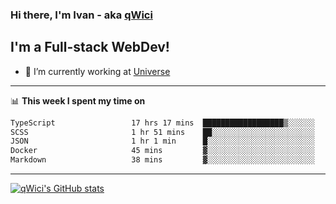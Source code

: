 ### Hi there, I'm Ivan - aka [qWici][website]

## I'm a Full-stack WebDev!
- 🔭 I’m currently working at [Universe][universe]

---

📊 **This week I spent my time on**
<!--START_SECTION:waka-->

```txt
TypeScript                 17 hrs 17 mins  ██████████████████▒░░░░░░   73.97 %
SCSS                       1 hr 51 mins    ██░░░░░░░░░░░░░░░░░░░░░░░   07.94 %
JSON                       1 hr 1 min      █░░░░░░░░░░░░░░░░░░░░░░░░   04.37 %
Docker                     45 mins         ▓░░░░░░░░░░░░░░░░░░░░░░░░   03.25 %
Markdown                   38 mins         ▓░░░░░░░░░░░░░░░░░░░░░░░░   02.77 %
```

<!--END_SECTION:waka-->

---

[![qWici's GitHub stats](https://github-readme-stats.vercel.app/api?username=qWici)](https://github.com/qWici/github-readme-stats)

[website]: https://devkucher.com
[twitter]: https://twitter.com/KucherDev
[linkedin]: https://www.linkedin.com/in/ivankucher
[universe]: https://universeapps.limited
